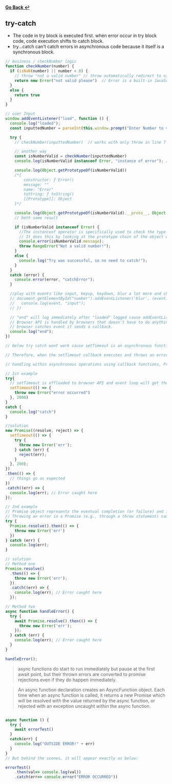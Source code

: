 #### [Go Back ↩](../README.md)
## try-catch

- The code in try block is executed first. when error occur in try block code, code execution shifts to catch block.
- try...catch can't catch errors in asynchronous code because it itself is a synchronous block.

```javascript
// business / checkNumber logic
function checkNumber(number) {
  if (isNaN(number) || number < 0) {
    // throw "not a valid number" // throw automatically redirect to catch. an't find a catch, the program will simply terminate
    return new Error("not valid please")  // Error is a built-in JavaScript object
  }
  else {
    return true
  }
}

// user Input
window.addEventListener("load", function () {
  console.log("loaded");
  const inputtedNumber = parseInt(this.window.prompt("Enter Number to verify"));

  try {
    // checkNumber(inputtedNumber)  // works with only throw in line 7

    // another way 
    const isNumberValid = checkNumber(inputtedNumber)
    console.log(isNumberValid instanceof Error, "instance of error"); // true or false 

    console.log(Object.getPrototypeOf(isNumberValid))
    /*{
        constructor: ƒ Error()
        message: ""
        name: "Error"
        toString: ƒ toString()
        [[Prototype]]: Object
    }*/

    console.log(Object.getPrototypeOf(isNumberValid).__proto__, Object.getPrototypeOf(new Object));
    // both same result 

    if (isNumberValid instanceof Error) {
      //The instanceof operator is specifically used to check the type of a JavaScript object.
      // It does this by looking at the prototype chain of the object wow
      console.error(isNumberValid.message);
      throw RangeError("Not a valid number!");
    }
    else {
      console.log("Try was successful, so no need to catch!");
    }
  }
  catch (error) {
    console.error(error, "catchError");
  }

  //play with events like input, keyup, keydown, blur a lot more and check their events log.
  // document.getElementById("number").addEventListener('blur', (event) => {
  //   console.log(event, "input");
  // })

  // "end" will log immediately after "loaded" logged cause addEventListener is kind of offloaded to browser.
  // Browser API is handled by browsers that doesn't have to do anything with js execution and when 
  // browser catches event it sends a callback.
  console.log("end");
})
```

```javascript
// below try catch wont work cause setTimeout is an asynchronous function, its callback function is placed in the event queue after the specified delay and executes only after the current execution stack is cleared.

// Therefore, when the setTimeout callback executes and throws an error, try...catch has already finished executing and cannot catch errors from the asynchronous callback.

// handling within asynchronous operations using callback functions, Promises, or async/await combined with try…catch.

// 1st example
try{
  // setTimeout is offloaded to browser API and event loop will get the callback 
  setTimeout(() => {
    throw new Error("error occurred")
  }, 2000)
}
catch {
  console.log("catch")
}

//solution
new Promise((resolve, reject) => {
  setTimeout(() => {
    try {
      throw new Error('err');
    } catch (err) {
      reject(err);
    }
  }, 200);
})
.then(() => {
  // things go as expected
})
.catch((err) => {
  console.log(err); // Error caught here
});

// 2nd example
// Promise object represents the eventual completion (or failure) and its resulting value of an asynchronous operation. A Promise’s status may be Pending, Fulfilled, Rejected 
// Throwing an error in a Promise (e.g., through a throw statement) causes the Promise to be rejected and it moves to catch block.
try {
  Promise.resolve().then(() => {
    throw new Error('err')
  })
} catch (err) {
  console.log(err);
}

// solution
// Method one
Promise.resolve()
  .then(() => {
    throw new Error('err');
  })
  .catch((err) => {
    console.log(err); // Error caught here
  });

// Method two
async function handleError() {
  try {
    await Promise.resolve().then(() => {
      throw new Error('err');
    });
  } catch (err) {
    console.log(err); // Error caught here
  }
}

handleError();

```
> async functions do start to run immediately but pause at the first await point, but their thrown errors are converted to promise rejections even if they do happen immediately.

> An async function declaration creates an AsyncFunction object. Each time when an async function is called, it returns a new Promise which will be resolved with the value returned by the async function, or rejected with an exception uncaught within the async function.
```js

async function () {
  try { 
    await errorTest()
  }
  catch(err) { 
    console.log("OUTSIDE ERROR!" + err)
  }
}
// But behind the scenes, it will appear exactly as below:

errorTest()
    .then(val=> console.log(val))
    .catch(err=> console.error("ERROR OCCURRED"))
```

